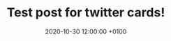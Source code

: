 ---
layout: post
title: "Test post for twitter cards!"
date: 2020-10-30 12:00:00 +0100
description: Testing small and large twitter summary cards.
img: pozitron-cover.png
thumbnail-img: logo.png
fig-caption: #"Pozitron logo"
tags: [Productivity, Blog]
---